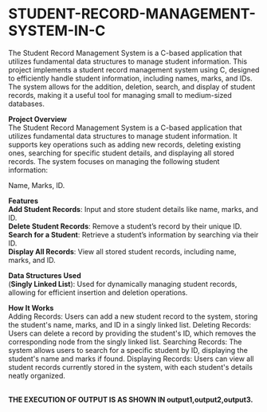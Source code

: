 # STUDENT-RECORD-MANAGEMENT-SYSTEM-IN-C
The Student Record Management System is a C-based application that utilizes fundamental data structures to manage student information.
This project implements a student record management system using C, designed to efficiently handle student information, including names, marks, and IDs. The system allows for the addition, deletion, search, and display of student records, making it a useful tool for managing small to medium-sized databases.

**Project Overview**<br>
The Student Record Management System is a C-based application that utilizes fundamental data structures to manage student information. It supports key operations such as adding new records, deleting existing ones, searching for specific student details, and displaying all stored records. The system focuses on managing the following student information:

Name, Marks, ID.

**Features**
<br>**Add Student Records**: Input and store student details like name, marks, and ID.
<br>
**Delete Student Records**: Remove a student’s record by their unique ID.
<br>
**Search for a Student**: Retrieve a student’s information by searching via their ID.
<br>
**Display All Records**: View all stored student records, including name, marks, and ID.

**Data Structures Used**<br>
(**Singly Linked List**): Used for dynamically managing student records, allowing for efficient insertion and deletion operations.

**How It Works**<br>
Adding Records: Users can add a new student record to the system, storing the student's name, marks, and ID in a singly linked list.
Deleting Records: Users can delete a record by providing the student's ID, which removes the corresponding node from the singly linked list.
Searching Records: The system allows users to search for a specific student by ID, displaying the student's name and marks if found.
Displaying Records: Users can view all student records currently stored in the system, with each student's details neatly organized.

<br>**THE EXECUTION OF OUTPUT IS AS SHOWN IN output1,output2,output3.**
